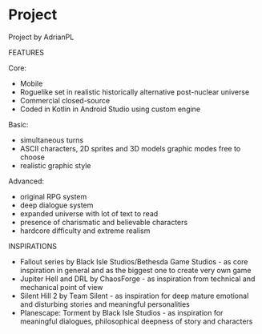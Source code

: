 # Project

Project by AdrianPL

FEATURES

Core:

- Mobile
- Roguelike set in realistic historically alternative post-nuclear universe
- Commercial closed-source
- Coded in Kotlin in Android Studio using custom engine

Basic:

- simultaneous turns
- ASCII characters, 2D sprites and 3D models graphic modes free to choose
- realistic graphic style

Advanced:

- original RPG system
- deep dialogue system
- expanded universe with lot of text to read
- presence of charismatic and believable characters
- hardcore difficulty and extreme realism

INSPIRATIONS

- Fallout series by Black Isle Studios/Bethesda Game Studios - as core inspiration in general and as the biggest one to create very own game
- Jupiter Hell and DRL by ChaosForge - as inspiration from technical and mechanical point of view
- Silent Hill 2 by Team Silent - as inspiration for deep mature emotional and disturbing stories and meaningful personalities
- Planescape: Torment by Black Isle Studios - as inspiration for meaningful dialogues, philosophical deepness of story and characters
